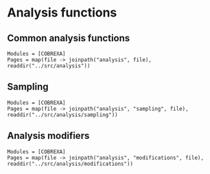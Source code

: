 # Analysis functions

## Common analysis functions

```@autodocs
Modules = [COBREXA]
Pages = map(file -> joinpath("analysis", file), readdir("../src/analysis"))
```

## Sampling

```@autodocs
Modules = [COBREXA]
Pages = map(file -> joinpath("analysis", "sampling", file), readdir("../src/analysis/sampling"))
```

## Analysis modifiers

```@autodocs
Modules = [COBREXA]
Pages = map(file -> joinpath("analysis", "modifications", file), readdir("../src/analysis/modifications"))
```

